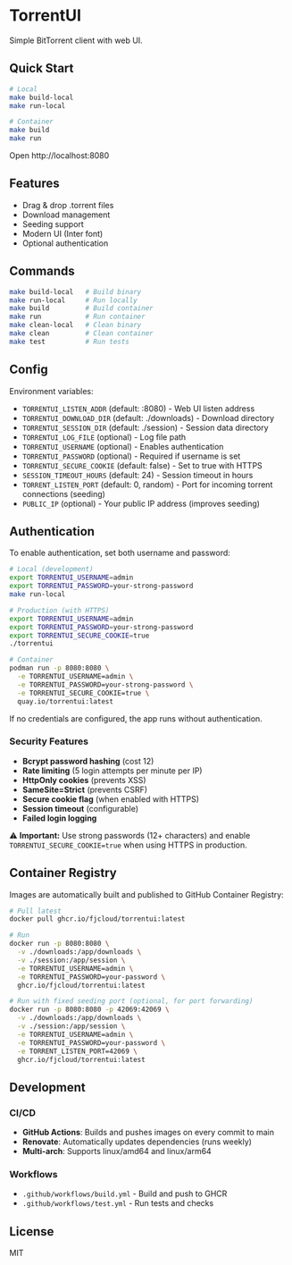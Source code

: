 # TorrentUI

Simple BitTorrent client with web UI.

## Quick Start

```bash
# Local
make build-local
make run-local

# Container
make build
make run
```

Open http://localhost:8080

## Features

- Drag & drop .torrent files
- Download management
- Seeding support
- Modern UI (Inter font)
- Optional authentication

## Commands

```bash
make build-local   # Build binary
make run-local     # Run locally
make build         # Build container
make run           # Run container
make clean-local   # Clean binary
make clean         # Clean container
make test          # Run tests
```

## Config

Environment variables:
- `TORRENTUI_LISTEN_ADDR` (default: :8080) - Web UI listen address
- `TORRENTUI_DOWNLOAD_DIR` (default: ./downloads) - Download directory
- `TORRENTUI_SESSION_DIR` (default: ./session) - Session data directory
- `TORRENTUI_LOG_FILE` (optional) - Log file path
- `TORRENTUI_USERNAME` (optional) - Enables authentication
- `TORRENTUI_PASSWORD` (optional) - Required if username is set
- `TORRENTUI_SECURE_COOKIE` (default: false) - Set to true with HTTPS
- `SESSION_TIMEOUT_HOURS` (default: 24) - Session timeout in hours
- `TORRENT_LISTEN_PORT` (default: 0, random) - Port for incoming torrent connections (seeding)
- `PUBLIC_IP` (optional) - Your public IP address (improves seeding)

## Authentication

To enable authentication, set both username and password:

```bash
# Local (development)
export TORRENTUI_USERNAME=admin
export TORRENTUI_PASSWORD=your-strong-password
make run-local

# Production (with HTTPS)
export TORRENTUI_USERNAME=admin
export TORRENTUI_PASSWORD=your-strong-password
export TORRENTUI_SECURE_COOKIE=true
./torrentui

# Container
podman run -p 8080:8080 \
  -e TORRENTUI_USERNAME=admin \
  -e TORRENTUI_PASSWORD=your-strong-password \
  -e TORRENTUI_SECURE_COOKIE=true \
  quay.io/torrentui:latest
```

If no credentials are configured, the app runs without authentication.

### Security Features

- **Bcrypt password hashing** (cost 12)
- **Rate limiting** (5 login attempts per minute per IP)
- **HttpOnly cookies** (prevents XSS)
- **SameSite=Strict** (prevents CSRF)
- **Secure cookie flag** (when enabled with HTTPS)
- **Session timeout** (configurable)
- **Failed login logging**

⚠️ **Important:** Use strong passwords (12+ characters) and enable `TORRENTUI_SECURE_COOKIE=true` when using HTTPS in production.

## Container Registry

Images are automatically built and published to GitHub Container Registry:

```bash
# Pull latest
docker pull ghcr.io/fjcloud/torrentui:latest

# Run
docker run -p 8080:8080 \
  -v ./downloads:/app/downloads \
  -v ./session:/app/session \
  -e TORRENTUI_USERNAME=admin \
  -e TORRENTUI_PASSWORD=your-password \
  ghcr.io/fjcloud/torrentui:latest

# Run with fixed seeding port (optional, for port forwarding)
docker run -p 8080:8080 -p 42069:42069 \
  -v ./downloads:/app/downloads \
  -v ./session:/app/session \
  -e TORRENTUI_USERNAME=admin \
  -e TORRENTUI_PASSWORD=your-password \
  -e TORRENT_LISTEN_PORT=42069 \
  ghcr.io/fjcloud/torrentui:latest
```

## Development

### CI/CD

- **GitHub Actions**: Builds and pushes images on every commit to main
- **Renovate**: Automatically updates dependencies (runs weekly)
- **Multi-arch**: Supports linux/amd64 and linux/arm64

### Workflows

- `.github/workflows/build.yml` - Build and push to GHCR
- `.github/workflows/test.yml` - Run tests and checks

## License

MIT
